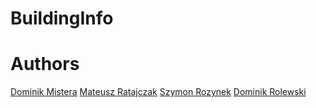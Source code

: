 # BuildingInfo


# Authors
[Dominik Mistera](https://github.com/DMistera)
[Mateusz Ratajczak](https://github.com/mateuszratajczak)
[Szymon Rozynek](https://github.com/SzymonRozynek)
[Dominik Rolewski](https://github.com/drolewski)
